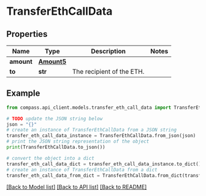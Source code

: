 # TransferEthCallData


## Properties

Name | Type | Description | Notes
------------ | ------------- | ------------- | -------------
**amount** | [**Amount5**](Amount5.md) |  | 
**to** | **str** | The recipient of the ETH. | 

## Example

```python
from compass.api_client.models.transfer_eth_call_data import TransferEthCallData

# TODO update the JSON string below
json = "{}"
# create an instance of TransferEthCallData from a JSON string
transfer_eth_call_data_instance = TransferEthCallData.from_json(json)
# print the JSON string representation of the object
print(TransferEthCallData.to_json())

# convert the object into a dict
transfer_eth_call_data_dict = transfer_eth_call_data_instance.to_dict()
# create an instance of TransferEthCallData from a dict
transfer_eth_call_data_from_dict = TransferEthCallData.from_dict(transfer_eth_call_data_dict)
```
[[Back to Model list]](../README.md#documentation-for-models) [[Back to API list]](../README.md#documentation-for-api-endpoints) [[Back to README]](../README.md)


